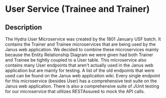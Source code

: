 # User Service (Trainee and Trainer)
## Description
The Hydra User Microservice was created by the 1801 January USF batch. It contains the Trainer and Trainee microservices that are being used by the Janus web application. 
We decided to combine these microservices mainly because the Entity Relationship Diagram we were given had both Trainer and Trainee be tightly coupled to a User table. 
This microservice also contains many User endpoints that aren't actually used in the Janus web application but are mainly for testing. 
A list of the old endpoints that were used can be found on the Janus web application wiki. 
Every single endpoint for this microservice (besides User) has a comprehensive test suite on the Janus web application.
There is also a comprehensive suite of JUnit testing for our microservice that utilizes RESTAssured to mock the API calls.

